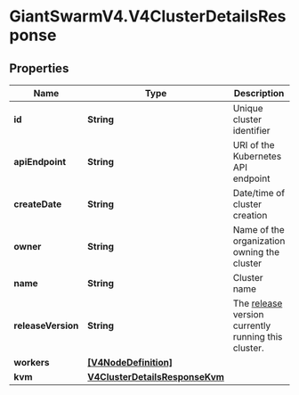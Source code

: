 # GiantSwarmV4.V4ClusterDetailsResponse

## Properties
Name | Type | Description | Notes
------------ | ------------- | ------------- | -------------
**id** | **String** | Unique cluster identifier | [optional] 
**apiEndpoint** | **String** | URI of the Kubernetes API endpoint | [optional] 
**createDate** | **String** | Date/time of cluster creation | [optional] 
**owner** | **String** | Name of the organization owning the cluster | [optional] 
**name** | **String** | Cluster name | [optional] 
**releaseVersion** | **String** | The [release](https://docs.giantswarm.io/api/#tag/releases) version currently running this cluster.  | [optional] 
**workers** | [**[V4NodeDefinition]**](V4NodeDefinition.md) |  | [optional] 
**kvm** | [**V4ClusterDetailsResponseKvm**](V4ClusterDetailsResponseKvm.md) |  | [optional] 


